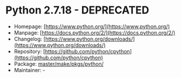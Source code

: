 # Python 2.7.18 - DEPRECATED
  - Homepage: [https://www.python.org/](https://www.python.org/)
  - Manpage: [https://docs.python.org/2/](https://docs.python.org/2/)
  - Changelog: [https://www.python.org/downloads/](https://www.python.org/downloads/)
  - Repository: [https://github.com/python/cpython](https://github.com/python/cpython)
  - Package: [master/make/pkgs/python/](https://github.com/Freetz-NG/freetz-ng/tree/master/make/pkgs/python/)
  - Maintainer: -

